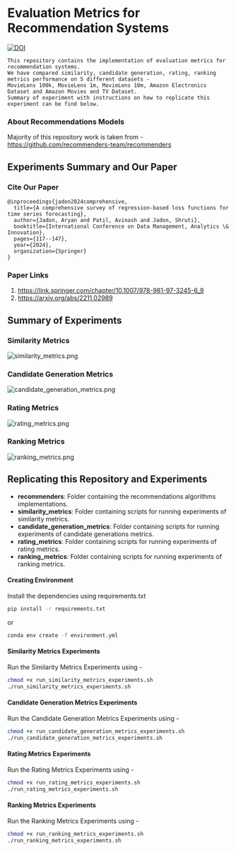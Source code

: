 # Evaluation Metrics for Recommendation Systems

[![DOI](https://zenodo.org/badge/692223902.svg)](https://zenodo.org/doi/10.5281/zenodo.10436717)

```
This repository contains the implementation of evaluation metrics for recommendation systems.
We have compared similarity, candidate generation, rating, ranking metrics performance on 5 different datasets - 
MovieLens 100k, MovieLens 1m, MovieLens 10m, Amazon Electronics Dataset and Amazon Movies and TV Dataset.
Summary of experiment with instructions on how to replicate this experiment can be find below.
```

### About Recommendations Models

Majority of this repository work is taken from - https://github.com/recommenders-team/recommenders

## Experiments Summary and Our Paper

### Cite Our Paper
```
@inproceedings{jadon2024comprehensive,
  title={A comprehensive survey of regression-based loss functions for time series forecasting},
  author={Jadon, Aryan and Patil, Avinash and Jadon, Shruti},
  booktitle={International Conference on Data Management, Analytics \& Innovation},
  pages={117--147},
  year={2024},
  organization={Springer}
}
```

### Paper Links
1. https://link.springer.com/chapter/10.1007/978-981-97-3245-6_9
2. https://arxiv.org/abs/2211.02989

## Summary of Experiments

###  Similarity Metrics
![similarity_metrics.png](docs%2Fsimilarity_metrics.png)

###  Candidate Generation Metrics
![candidate_generation_metrics.png](docs%2Fcandidate_generation_metrics.png)

### Rating Metrics
![rating_metrics.png](docs%2Frating_metrics.png)

### Ranking Metrics
![ranking_metrics.png](docs%2Franking_metrics.png)


## Replicating this Repository and Experiments

* **recommenders**: Folder containing the recommendations algorithms implementations.
* **similarity_metrics**: Folder containing scripts for running experiments of similarity metrics.
* **candidate_generation_metrics**: Folder containing scripts for running experiments of candidate generations metrics.
* **rating_metrics**: Folder containing scripts for running experiments of rating metrics.
* **ranking_metrics**: Folder containing scripts for running experiments of ranking metrics.


#### Creating Environment

Install the dependencies using requirements.txt

```bash
pip install -r requirements.txt
```
or 
```bash
conda env create -f environment.yml
```

#### Similarity Metrics Experiments

Run the Similarity Metrics Experiments using - 

```bash
chmod +x run_similarity_metrics_experiments.sh
./run_similarity_metrics_experiments.sh
```

#### Candidate Generation Metrics Experiments

Run the Candidate Generation Metrics Experiments using - 

```bash
chmod +x run_candidate_generation_metrics_experiments.sh
./run_candidate_generation_metrics_experiments.sh
```

#### Rating Metrics Experiments

Run the Rating Metrics Experiments using - 

```bash
chmod +x run_rating_metrics_experiments.sh
./run_rating_metrics_experiments.sh
```

#### Ranking Metrics Experiments

Run the Ranking Metrics Experiments using - 

```bash
chmod +x run_ranking_metrics_experiments.sh
./run_ranking_metrics_experiments.sh
```

